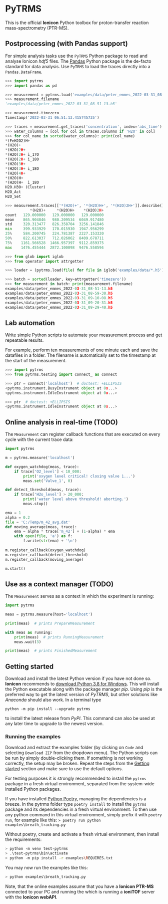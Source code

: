 # PyTRMS

This is the official **Ionicon** Python toolbox for proton-transfer reaction mass-spectrometry (PTR-MS).


## Postprocessing (with Pandas support)

For simple analysis tasks use the `PyTRMS` Python package to read and analyse Ionicon
*hdf5* files. The [Pandas](https://pandas.pydata.org/pandas-docs/stable/index.html)
Python package is the de-facto standard for data analysis. Use `PyTRMS` to load the
traces directly into a `Pandas.DataFrame`.

```python
>>> import pytrms
>>> import pandas as pd

>>> measurement = pytrms.load('examples/data/peter_emmes_2022-03-31_08-51-13.h5')
>>> measurement.filename
'examples/data/peter_emmes_2022-03-31_08-51-13.h5'

>>> measurement.timezero
Timestamp('2022-03-31 06:51:13.415745735')

>>> traces = measurement.get_traces('concentration', index='abs_time')
>>> water_columns = [col for col in traces.columns if 'H2O' in col]
>>> for col_name in sorted(water_columns): print(col_name)
*(FeH2O2)H+
*(H2O)+
*(H2O)2H+
*(H2O)2H+ i_17O
*(H2O)2H+ i_18O
*(H2O)3H+
*(H2O)3H+ i_18O
*(H2O)4H+
*(H2O)H+
*(H2O)H+  i_18O
H2O.H3O+ (Cluster)
H2O_Act
H2O_Set

>>> measurement.traces[['*(H2O)+', '*(H2O)H+', '*(H2O)2H+']].describe()
           *(H2O)+     *(H2O)H+    *(H2O)2H+
count   129.000000   129.000000   129.000000
mean    865.904846   980.209534  6049.917480
std     320.313477   826.358704  3256.141846
min     399.933929   170.015930  1947.956299
25%     584.200745   224.781387  2227.153320
50%     822.613037   712.026062  8409.678711
75%    1161.566528  1466.957397  9112.859375
max    1476.455444  2872.100098  9476.558594

```


```python
>>> from glob import iglob
>>> from operator import attrgetter

>>> loader = (pytrms.load(file) for file in iglob('examples/data/*.h5'))

>>> batch = sorted(loader, key=attrgetter('timezero'))
>>> for measurement in batch: print(measurement.filename)
examples/data/peter_emmes_2022-03-31_08-51-13.h5
examples/data/peter_emmes_2022-03-31_08-59-30.h5
examples/data/peter_emmes_2022-03-31_09-10-08.h5
examples/data/peter_emmes_2022-03-31_09-20-31.h5
examples/data/peter_emmes_2022-03-31_09-29-40.h5

```

## Lab automation

Write simple Python scripts to automate your measurement process and get repeatable
results.

For example, perform ten measurements of one minute each and save the datafiles in a
folder. The filename is automatically set to the timestamp at the start of the
measurement.

```python
>>> import pytrms
>>> from pytrms.testing import connect_ as connect

>>> ptr = connect('localhost')  # doctest: +ELLIPSIS
<pytrms.instrument.BusyInstrument object at 0x...>
<pytrms.instrument.IdleInstrument object at 0x...>

>>> ptr  # doctest: +ELLIPSIS
<pytrms.instrument.IdleInstrument object at 0x...>

```

## Online analysis in real-time (TODO)

The `Measurement` can register callback functions that are executed on every
cycle with the current trace data:

```python
import pytrms

m = pytrms.measure('localhost')

def oxygen_watchdog(meas, trace):
    if trace['O2_level'] < 10_000:
        print('oxygen level critical! closing valve 1...')
        meas.set('Valve_1', 0)

def detect_threshold(meas, trace):
    if trace['H2o_level'] > 20_000:
        print('water level above threshold! aborting.')
        meas.stop()

ema = 1
alpha = 0.2
file = 'C:/Temp/m_42_avg.dat'
def moving_average(meas, trace):
    ema = alpha * trace['m_42'] + (1-alpha) * ema
    with open(file, 'a') as f:
        f.write(str(ema) + '\n')
    
m.register_callback(oxygen_watchdog)
m.register_callback(detect_threshold)
m.register_callback(moving_average)

m.start()

```

## Use as a context manager (TODO)

The `Measurement` serves as a context in which the experiment is running:

```python
import pytrms

meas = pytrms.measure(host='localhost')

print(meas)  # prints PrepareMeasurement

with meas as running:
    print(meas)  # prints RunningMeasurement
    meas.wait(3)

print(meas)  # prints FinishedMeasurement
```

## Getting started

Download and install the latest Python version if you have not done so. **Ionicon**
recommends to [download Python 3.8 for Windows](https://www.python.org/ftp/python/3.8.10/python-3.8.10-amd64.exe).
This will install the Python executable along with the package manager *pip*. 
Using *pip* is the preferred way to get the latest version of *PyTRMS*, but other
solutions like *Anaconda* should also work. In a terminal type

```
python -m pip install --upgrade pytrms
```

to install the latest release from *PyPI*. This command can also be used at any later
time to upgrade to the newest version.


### Running the examples

Download and extract the examples folder (by clicking on `Code` and selecting
`Download ZIP` from the dropdown menu).
The Python scripts can be run by simply double-clicking them.
If something is not working correctly, the setup may be broken. 
Repeat the steps from the [Getting started](https://github.com/ionicon-analytik/PyTRMS#getting-started)
section and make sure to use the default options.

For testing purposes it is strongly recommended to install the `pytrms` package in a fresh
virtual environment, separated from the system-wide installed Python packages.

If you have installed [Python Poetry](https://python-poetry.org/docs/#osx--linux--bashonwindows-install-instructions), 
managing the dependencies is a breeze. In the pytrms folder type `poetry install` to
install the `pytrms` package and its dependencies in a fresh virtual environment. To then
use any python command in this virtual environment, simply prefix it with `poetry run`,
for example like this:
`> poetry run python examples\breath_tracking.py`

Without poetry, create and activate a fresh virtual environment, then install the
requirements:
```bash
> python -m venv test-pytrms
> .\test-pytrms\bin\activate
> python -m pip install -r examples\REQUIRES.txt
```

You may now run the examples like this:
```bash
> python examples\breath_tracking.py
```

Note, that the online examples assume that you have a **Ionicon PTR-MS** connected to
your PC and running the which is running a **ioniTOF** server with the **Ionicon webAPI**. 

